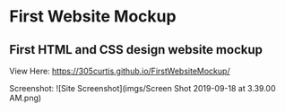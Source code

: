 # First Website Mockup

First HTML and CSS design website mockup
----------------------------------------

View Here:
https://305curtis.github.io/FirstWebsiteMockup/

Screenshot:
![Site Screenshot](imgs/Screen Shot 2019-09-18 at 3.39.00 AM.png)
